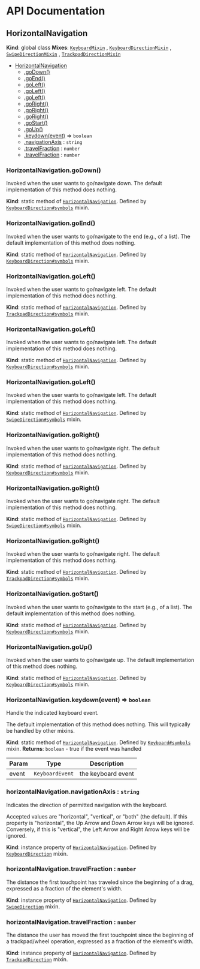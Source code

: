 # API Documentation
<a name="HorizontalNavigation"></a>

## HorizontalNavigation
  **Kind**: global class
**Mixes**: <code>[KeyboardMixin](../basic-component-mixins/docs/KeyboardMixin.md)</code>
  , <code>[KeyboardDirectionMixin](../basic-component-mixins/docs/KeyboardDirectionMixin.md)</code>
  , <code>[SwipeDirectionMixin](../basic-component-mixins/docs/SwipeDirectionMixin.md)</code>
  , <code>[TrackpadDirectionMixin](../basic-component-mixins/docs/TrackpadDirectionMixin.md)</code>
  

* [HorizontalNavigation](#HorizontalNavigation)
    * [.goDown()](#KeyboardDirection+symbols.goDown)
    * [.goEnd()](#KeyboardDirection+symbols.goEnd)
    * [.goLeft()](#TrackpadDirection+symbols.goLeft)
    * [.goLeft()](#KeyboardDirection+symbols.goLeft)
    * [.goLeft()](#SwipeDirection+symbols.goLeft)
    * [.goRight()](#KeyboardDirection+symbols.goRight)
    * [.goRight()](#SwipeDirection+symbols.goRight)
    * [.goRight()](#TrackpadDirection+symbols.goRight)
    * [.goStart()](#KeyboardDirection+symbols.goStart)
    * [.goUp()](#KeyboardDirection+symbols.goUp)
    * [.keydown(event)](#Keyboard+symbols.keydown) ⇒ <code>boolean</code>
    * [.navigationAxis](#KeyboardDirection+navigationAxis) : <code>string</code>
    * [.travelFraction](#SwipeDirection+travelFraction) : <code>number</code>
    * [.travelFraction](#TrackpadDirection+travelFraction) : <code>number</code>

<a name="KeyboardDirection+symbols.goDown"></a>

### HorizontalNavigation.goDown()
Invoked when the user wants to go/navigate down.
The default implementation of this method does nothing.

  **Kind**: static method of <code>[HorizontalNavigation](#HorizontalNavigation)</code>. Defined by <code>[KeyboardDirection#symbols](../basic-component-mixins/docs/KeyboardDirection#symbols.md)</code> mixin.
<a name="KeyboardDirection+symbols.goEnd"></a>

### HorizontalNavigation.goEnd()
Invoked when the user wants to go/navigate to the end (e.g., of a list).
The default implementation of this method does nothing.

  **Kind**: static method of <code>[HorizontalNavigation](#HorizontalNavigation)</code>. Defined by <code>[KeyboardDirection#symbols](../basic-component-mixins/docs/KeyboardDirection#symbols.md)</code> mixin.
<a name="TrackpadDirection+symbols.goLeft"></a>

### HorizontalNavigation.goLeft()
Invoked when the user wants to go/navigate left.
The default implementation of this method does nothing.

  **Kind**: static method of <code>[HorizontalNavigation](#HorizontalNavigation)</code>. Defined by <code>[TrackpadDirection#symbols](../basic-component-mixins/docs/TrackpadDirection#symbols.md)</code> mixin.
<a name="KeyboardDirection+symbols.goLeft"></a>

### HorizontalNavigation.goLeft()
Invoked when the user wants to go/navigate left.
The default implementation of this method does nothing.

  **Kind**: static method of <code>[HorizontalNavigation](#HorizontalNavigation)</code>. Defined by <code>[KeyboardDirection#symbols](../basic-component-mixins/docs/KeyboardDirection#symbols.md)</code> mixin.
<a name="SwipeDirection+symbols.goLeft"></a>

### HorizontalNavigation.goLeft()
Invoked when the user wants to go/navigate left.
The default implementation of this method does nothing.

  **Kind**: static method of <code>[HorizontalNavigation](#HorizontalNavigation)</code>. Defined by <code>[SwipeDirection#symbols](../basic-component-mixins/docs/SwipeDirection#symbols.md)</code> mixin.
<a name="KeyboardDirection+symbols.goRight"></a>

### HorizontalNavigation.goRight()
Invoked when the user wants to go/navigate right.
The default implementation of this method does nothing.

  **Kind**: static method of <code>[HorizontalNavigation](#HorizontalNavigation)</code>. Defined by <code>[KeyboardDirection#symbols](../basic-component-mixins/docs/KeyboardDirection#symbols.md)</code> mixin.
<a name="SwipeDirection+symbols.goRight"></a>

### HorizontalNavigation.goRight()
Invoked when the user wants to go/navigate right.
The default implementation of this method does nothing.

  **Kind**: static method of <code>[HorizontalNavigation](#HorizontalNavigation)</code>. Defined by <code>[SwipeDirection#symbols](../basic-component-mixins/docs/SwipeDirection#symbols.md)</code> mixin.
<a name="TrackpadDirection+symbols.goRight"></a>

### HorizontalNavigation.goRight()
Invoked when the user wants to go/navigate right.
The default implementation of this method does nothing.

  **Kind**: static method of <code>[HorizontalNavigation](#HorizontalNavigation)</code>. Defined by <code>[TrackpadDirection#symbols](../basic-component-mixins/docs/TrackpadDirection#symbols.md)</code> mixin.
<a name="KeyboardDirection+symbols.goStart"></a>

### HorizontalNavigation.goStart()
Invoked when the user wants to go/navigate to the start (e.g., of a
list). The default implementation of this method does nothing.

  **Kind**: static method of <code>[HorizontalNavigation](#HorizontalNavigation)</code>. Defined by <code>[KeyboardDirection#symbols](../basic-component-mixins/docs/KeyboardDirection#symbols.md)</code> mixin.
<a name="KeyboardDirection+symbols.goUp"></a>

### HorizontalNavigation.goUp()
Invoked when the user wants to go/navigate up.
The default implementation of this method does nothing.

  **Kind**: static method of <code>[HorizontalNavigation](#HorizontalNavigation)</code>. Defined by <code>[KeyboardDirection#symbols](../basic-component-mixins/docs/KeyboardDirection#symbols.md)</code> mixin.
<a name="Keyboard+symbols.keydown"></a>

### HorizontalNavigation.keydown(event) ⇒ <code>boolean</code>
Handle the indicated keyboard event.

The default implementation of this method does nothing. This will
typically be handled by other mixins.

  **Kind**: static method of <code>[HorizontalNavigation](#HorizontalNavigation)</code>. Defined by <code>[Keyboard#symbols](../basic-component-mixins/docs/Keyboard#symbols.md)</code> mixin.
**Returns**: <code>boolean</code> - true if the event was handled  

| Param | Type | Description |
| --- | --- | --- |
| event | <code>KeyboardEvent</code> | the keyboard event |

<a name="KeyboardDirection+navigationAxis"></a>

### horizontalNavigation.navigationAxis : <code>string</code>
Indicates the direction of permitted navigation with the keyboard.

Accepted values are "horizontal", "vertical", or "both" (the default).
If this property is "horizontal", the Up Arrow and Down Arrow keys will
be ignored. Conversely, if this is "vertical", the Left Arrow and Right
Arrow keys will be ignored.

  **Kind**: instance property of <code>[HorizontalNavigation](#HorizontalNavigation)</code>. Defined by <code>[KeyboardDirection](../basic-component-mixins/docs/KeyboardDirection.md)</code> mixin.
<a name="SwipeDirection+travelFraction"></a>

### horizontalNavigation.travelFraction : <code>number</code>
The distance the first touchpoint has traveled since the beginning of a
drag, expressed as a fraction of the element's width.

  **Kind**: instance property of <code>[HorizontalNavigation](#HorizontalNavigation)</code>. Defined by <code>[SwipeDirection](../basic-component-mixins/docs/SwipeDirection.md)</code> mixin.
<a name="TrackpadDirection+travelFraction"></a>

### horizontalNavigation.travelFraction : <code>number</code>
The distance the user has moved the first touchpoint since the beginning
of a trackpad/wheel operation, expressed as a fraction of the element's
width.

  **Kind**: instance property of <code>[HorizontalNavigation](#HorizontalNavigation)</code>. Defined by <code>[TrackpadDirection](../basic-component-mixins/docs/TrackpadDirection.md)</code> mixin.
